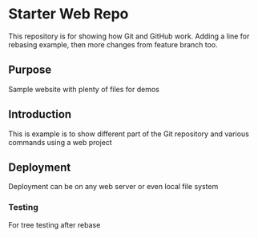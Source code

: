 # Starter Web Repo

This repository is for showing how Git and GitHub work. Adding a line for rebasing example, then more changes from feature branch too.

## Purpose

Sample website with plenty of files for demos

## Introduction

This is example is to show different part of the Git repository and various commands using a web project

## Deployment

Deployment can be on any web server or even local file system

### Testing

For tree testing after rebase